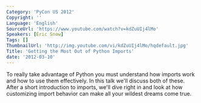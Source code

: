 ```yaml
---
Category: 'PyCon US 2012'
Copyright: ''
Language: 'English'
SourceUrl: 'https://www.youtube.com/watch?v=kdZuUIj4lMo'
Speakers: [Eric Snow]
Tags: []
ThumbnailUrl: 'http://img.youtube.com/vi/kdZuUIj4lMo/hqdefault.jpg'
Title: 'Getting the Most Out of Python Imports'
date: '2012-03-10'
---
```

To really take advantage of Python you must understand how imports work and
how to use them effectively. In this talk we'll discuss both of these. After a
short introduction to imports, we'll dive right in and look at how customizing
import behavior can make all your wildest dreams come true.

